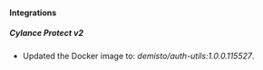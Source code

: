 
#### Integrations

##### Cylance Protect v2


- Updated the Docker image to: *demisto/auth-utils:1.0.0.115527*.
